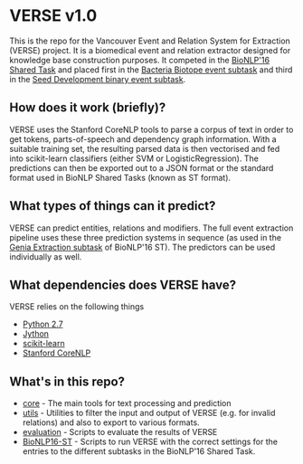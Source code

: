 # VERSE v1.0

This is the repo for the Vancouver Event and Relation System for Extraction (VERSE) project. It is a biomedical event and relation extractor designed for knowledge base construction purposes. It competed in the [BioNLP'16 Shared Task](http://2016.bionlp-st.org/) and placed first in the [Bacteria Biotope event subtask](http://2016.bionlp-st.org/tasks/bb2/bb3-evaluation)  and third in the [Seed Development binary event subtask](http://2016.bionlp-st.org/tasks/seedev/seedev-evaluation).

## How does it work (briefly)?

VERSE uses the Stanford CoreNLP tools to parse a corpus of text in order to get tokens, parts-of-speech and dependency graph information. With a suitable training set, the resulting parsed data is then vectorised and fed into scikit-learn classifiers (either SVM or LogisticRegression). The  predictions can then be exported out to a JSON format or the standard format used in BioNLP Shared Tasks (known as ST format).

## What types of things can it predict?

VERSE can predict entities, relations and modifiers. The full event extraction pipeline uses these three prediction systems in sequence (as used in the [Genia Extraction subtask](http://2016.bionlp-st.org/tasks/ge4) of BioNLP'16 ST). The predictors can be used individually as well.

## What dependencies does VERSE have?

VERSE relies on the following things
- [Python 2.7](https://www.python.org/)
- [Jython](http://www.jython.org/)
- [scikit-learn](http://scikit-learn.org/)
- [Stanford CoreNLP](http://stanfordnlp.github.io/CoreNLP/)

## What's in this repo?

- [core](core/) - The main tools for text processing and prediction
- [utils](utils/) - Utilities to filter the input and output of VERSE (e.g. for invalid relations) and also to export to various formats.
- [evaluation](evaluation/) - Scripts to evaluate the results of VERSE
- [BioNLP16-ST](BioNLP16-ST/) - Scripts to run VERSE with the correct settings for the entries to the different subtasks in the BioNLP'16 Shared Task.


